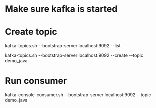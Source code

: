 # Make sure kafka is started

# Create topic
kafka-topics.sh --bootstrap-server localhost:9092 --list

kafka-topics.sh --bootstrap-server localhost:9092 --create --topic demo_java

# Run consumer

kafka-console-consumer.sh --bootstrap-server localhost:9092 --topic demo_java